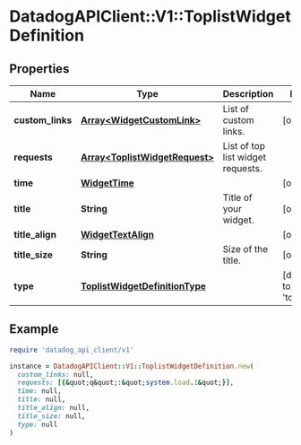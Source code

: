 # DatadogAPIClient::V1::ToplistWidgetDefinition

## Properties

| Name | Type | Description | Notes |
| ---- | ---- | ----------- | ----- |
| **custom_links** | [**Array&lt;WidgetCustomLink&gt;**](WidgetCustomLink.md) | List of custom links. | [optional] |
| **requests** | [**Array&lt;ToplistWidgetRequest&gt;**](ToplistWidgetRequest.md) | List of top list widget requests. |  |
| **time** | [**WidgetTime**](WidgetTime.md) |  | [optional] |
| **title** | **String** | Title of your widget. | [optional] |
| **title_align** | [**WidgetTextAlign**](WidgetTextAlign.md) |  | [optional] |
| **title_size** | **String** | Size of the title. | [optional] |
| **type** | [**ToplistWidgetDefinitionType**](ToplistWidgetDefinitionType.md) |  | [default to &#39;toplist&#39;] |

## Example

```ruby
require 'datadog_api_client/v1'

instance = DatadogAPIClient::V1::ToplistWidgetDefinition.new(
  custom_links: null,
  requests: [{&quot;q&quot;:&quot;system.load.1&quot;}],
  time: null,
  title: null,
  title_align: null,
  title_size: null,
  type: null
)
```

